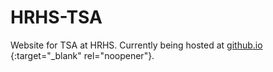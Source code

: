 # HRHS-TSA
Website for TSA at HRHS. Currently being hosted at [github.io]("http://nerd8622.github.io/HRHS-TSA/") {:target="_blank" rel="noopener"}.
